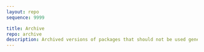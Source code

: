 ```yaml
---
layout: repo
sequence: 9999

title: Archive
repo: archive
description: Archived versions of packages that should not be used generally. Only exists for historical reasons.
---
```

